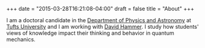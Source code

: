 +++
date = "2015-03-28T16:21:08-04:00"
draft = false
title = "About"
+++

I am a doctoral candidate in the [Department of Physics and Astronomy](http://sites.tufts.edu/physics/) at [Tufts University](http://www.tufts.edu/) and I am working with [David Hammer](http://dhammer.phy.tufts.edu/home/index.html/). I study how students' views of knowledge impact their thinking and behavior in quantum mechanics.
